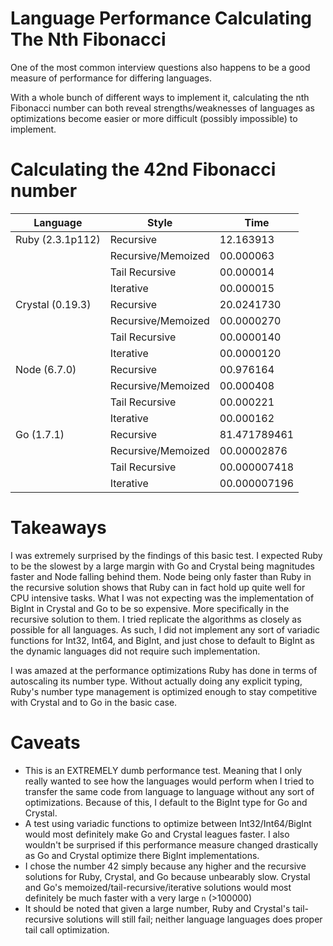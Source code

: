# Language Performance Calculating The Nth Fibonacci

One of the most common interview questions also happens to be a good measure of performance for differing languages.

With a whole bunch of different ways to implement it, calculating the nth Fibonacci number can both reveal strengths/weaknesses of languages as optimizations become easier or more difficult (possibly impossible) to implement.

# Calculating the 42nd Fibonacci number

Language         | Style              | Time
---------------- | ------------------ | ------------
Ruby (2.3.1p112) | Recursive          | 12.163913
                 | Recursive/Memoized | 00.000063
                 | Tail Recursive     | 00.000014
                 | Iterative          | 00.000015
Crystal (0.19.3) | Recursive          | 20.0241730
                 | Recursive/Memoized | 00.0000270
                 | Tail Recursive     | 00.0000140
                 | Iterative          | 00.0000120
Node (6.7.0)     | Recursive          | 00.976164
                 | Recursive/Memoized | 00.000408
                 | Tail Recursive     | 00.000221
                 | Iterative          | 00.000162
Go (1.7.1)       | Recursive          | 81.471789461
                 | Recursive/Memoized | 00.00002876
                 | Tail Recursive     | 00.000007418
                 | Iterative          | 00.000007196

# Takeaways

I was extremely surprised by the findings of this basic test. I expected Ruby to be the slowest by a large margin with Go and Crystal being magnitudes faster and Node falling behind them. Node being only faster than Ruby in the recursive solution shows that Ruby can in fact hold up quite well for CPU intensive tasks. What I was not expecting was the implementation of BigInt in Crystal and Go to be so expensive. More specifically in the recursive solution to them. I tried replicate the algorithms as closely as possible for all languages. As such, I did not implement any sort of variadic functions for Int32, Int64, and BigInt, and just chose to default to BigInt as the dynamic languages did not require such implementation.

I was amazed at the performance optimizations Ruby has done in terms of autoscaling its number type. Without actually doing any explicit typing, Ruby's number type management is optimized enough to stay competitive with Crystal and to Go in the basic case.

# Caveats

- This is an EXTREMELY dumb performance test. Meaning that I only really wanted to see how the languages would perform when I tried to transfer the same code from language to language without any sort of optimizations. Because of this, I default to the BigInt type for Go and Crystal.
- A test using variadic functions to optimize between Int32/Int64/BigInt would most definitely make Go and Crystal leagues faster. I also wouldn't be surprised if this performance measure changed drastically as Go and Crystal optimize there BigInt implementations.
- I chose the number 42 simply because any higher and the recursive solutions for Ruby, Crystal, and Go because unbearably slow. Crystal and Go's memoized/tail-recursive/iterative solutions would most definitely be much faster with a very large `n` (>100000)
- It should be noted that given a large number, Ruby and Crystal's tail-recursive solutions will still fail; neither language languages does proper tail call optimization.
